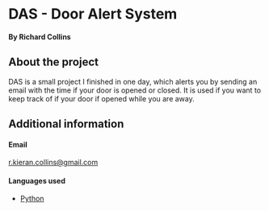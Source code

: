 # DAS - Door Alert System
#### By Richard Collins

## About the project
DAS is a small project I finished in one day, which alerts you by sending an email with the time if your door is opened or closed.
It is used if you want to keep track of if your door if opened while you are away.

## Additional information
#### Email
r.kieran.collins@gmail.com
#### Languages used
- [Python](https://www.python.org/)

